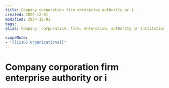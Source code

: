 ```yaml
---
title: Company corporation firm enterprise authority or i
created: 2024-12-01
modified: 2024-12-01
tags: 
alias: Company, corporation, firm, enterprise, authority or institution, or part or combination thereof, whether incorporated or not, public or private, that has its own function and administration.

scopeNote:
- "[[15105 Organizations]]"
---
```

# Company corporation firm enterprise authority or i
